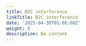 ```yaml
---
title: B2C interference
linkTitle: B2C interference
date: '2025-04-30T01:06:00Z'
weight: 0
description: No content
---
```



